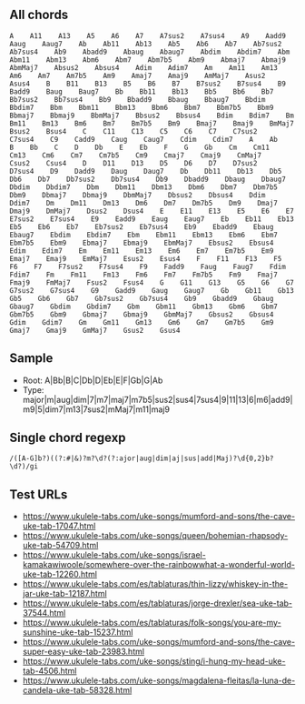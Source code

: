 ## All chords

```
A    A11    A13    A5    A6    A7    A7sus2    A7sus4    A9    Aadd9    Aaug    Aaug7    Ab    Ab11    Ab13    Ab5    Ab6    Ab7    Ab7sus2    Ab7sus4    Ab9    Abadd9    Abaug    Abaug7    Abdim    Abdim7    Abm    Abm11    Abm13    Abm6    Abm7    Abm7b5    Abm9    Abmaj7    Abmaj9    AbmMaj7    Absus2    Absus4    Adim    Adim7    Am    Am11    Am13    Am6    Am7    Am7b5    Am9    Amaj7    Amaj9    AmMaj7    Asus2    Asus4    B    B11    B13    B5    B6    B7    B7sus2    B7sus4    B9    Badd9    Baug    Baug7    Bb    Bb11    Bb13    Bb5    Bb6    Bb7    Bb7sus2    Bb7sus4    Bb9    Bbadd9    Bbaug    Bbaug7    Bbdim    Bbdim7    Bbm    Bbm11    Bbm13    Bbm6    Bbm7    Bbm7b5    Bbm9    Bbmaj7    Bbmaj9    BbmMaj7    Bbsus2    Bbsus4    Bdim    Bdim7    Bm    Bm11    Bm13    Bm6    Bm7    Bm7b5    Bm9    Bmaj7    Bmaj9    BmMaj7    Bsus2    Bsus4    C    C11    C13    C5    C6    C7    C7sus2    C7sus4    C9    Cadd9    Caug    Caug7    Cdim    Cdim7    A    Ab    B    Bb    C    D    Db    E    Eb    F    G    Gb    Cm    Cm11    Cm13    Cm6    Cm7    Cm7b5    Cm9    Cmaj7    Cmaj9    CmMaj7    Csus2    Csus4    D    D11    D13    D5    D6    D7    D7sus2    D7sus4    D9    Dadd9    Daug    Daug7    Db    Db11    Db13    Db5    Db6    Db7    Db7sus2    Db7sus4    Db9    Dbadd9    Dbaug    Dbaug7    Dbdim    Dbdim7    Dbm    Dbm11    Dbm13    Dbm6    Dbm7    Dbm7b5    Dbm9    Dbmaj7    Dbmaj9    DbmMaj7    Dbsus2    Dbsus4    Ddim    Ddim7    Dm    Dm11    Dm13    Dm6    Dm7    Dm7b5    Dm9    Dmaj7    Dmaj9    DmMaj7    Dsus2    Dsus4    E    E11    E13    E5    E6    E7    E7sus2    E7sus4    E9    Eadd9    Eaug    Eaug7    Eb    Eb11    Eb13    Eb5    Eb6    Eb7    Eb7sus2    Eb7sus4    Eb9    Ebadd9    Ebaug    Ebaug7    Ebdim    Ebdim7    Ebm    Ebm11    Ebm13    Ebm6    Ebm7    Ebm7b5    Ebm9    Ebmaj7    Ebmaj9    EbmMaj7    Ebsus2    Ebsus4    Edim    Edim7    Em    Em11    Em13    Em6    Em7    Em7b5    Em9    Emaj7    Emaj9    EmMaj7    Esus2    Esus4    F    F11    F13    F5    F6    F7    F7sus2    F7sus4    F9    Fadd9    Faug    Faug7    Fdim    Fdim7    Fm    Fm11    Fm13    Fm6    Fm7    Fm7b5    Fm9    Fmaj7    Fmaj9    FmMaj7    Fsus2    Fsus4    G    G11    G13    G5    G6    G7    G7sus2    G7sus4    G9    Gadd9    Gaug    Gaug7    Gb    Gb11    Gb13    Gb5    Gb6    Gb7    Gb7sus2    Gb7sus4    Gb9    Gbadd9    Gbaug    Gbaug7    Gbdim    Gbdim7    Gbm    Gbm11    Gbm13    Gbm6    Gbm7    Gbm7b5    Gbm9    Gbmaj7    Gbmaj9    GbmMaj7    Gbsus2    Gbsus4    Gdim    Gdim7    Gm    Gm11    Gm13    Gm6    Gm7    Gm7b5    Gm9    Gmaj7    Gmaj9    GmMaj7    Gsus2    Gsus4
```

## Sample

- Root: A|Bb|B|C|Db|D|Eb|E|F|Gb|G|Ab
- Type: major|m|aug|dim|7|m7|maj7|m7b5|sus2|sus4|7sus4|9|11|13|6|m6|add9|m9|5|dim7|m13|7sus2|mMaj7|m11|maj9


## Single chord regexp

```
/([A-G]b?)((?:#|&)?m?\d?(?:ajor|aug|dim|aj|sus|add|Maj)?\d{0,2}b?\d?)/gi
```


## Test URLs

- https://www.ukulele-tabs.com/uke-songs/mumford-and-sons/the-cave-uke-tab-17047.html
- https://www.ukulele-tabs.com/uke-songs/queen/bohemian-rhapsody-uke-tab-54709.html
- https://www.ukulele-tabs.com/uke-songs/israel-kamakawiwoole/somewhere-over-the-rainbowwhat-a-wonderful-world-uke-tab-12260.html
- https://www.ukulele-tabs.com/es/tablaturas/thin-lizzy/whiskey-in-the-jar-uke-tab-12187.html
- https://www.ukulele-tabs.com/es/tablaturas/jorge-drexler/sea-uke-tab-37544.html
- https://www.ukulele-tabs.com/es/tablaturas/folk-songs/you-are-my-sunshine-uke-tab-15237.html
- https://www.ukulele-tabs.com/uke-songs/mumford-and-sons/the-cave-super-easy-uke-tab-23983.html
- https://www.ukulele-tabs.com/uke-songs/sting/i-hung-my-head-uke-tab-4506.html
- https://www.ukulele-tabs.com/uke-songs/magdalena-fleitas/la-luna-de-candela-uke-tab-58328.html
